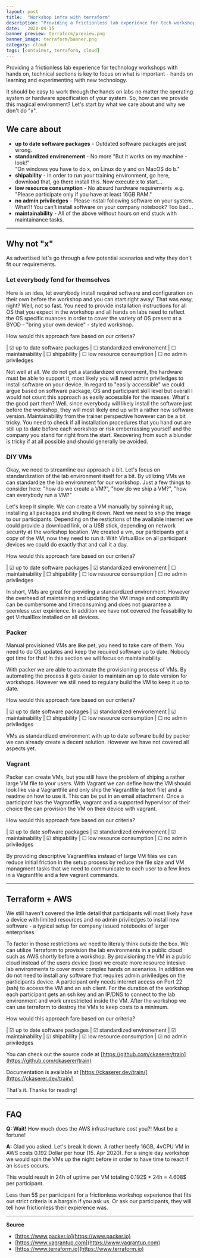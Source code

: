 ```yaml
---
layout: post
title:  "Workshop infra with terraform"
description: "Providing a frictionless lab experience for tech workshops with hands on sections is key to focus on learning by doing. Here is how we do it."
date:   2020-04-15
banner_preview: terraform/preview.png
banner_image: terraform/banner.png
category: cloud
tags: [container, terraform, cloud]
---
```


Providing a frictionless lab experience for technology workshops with hands on, technical sections is key to focus on what is important - hands on learning and experimenting with new technology. 

It should be easy to work through the hands on labs no matter the operating system or hardware specification of your system. So, how can we provide this magical environment? Let's start by what we care about and why we don't do "x".

## We care about

* **up to date software packages** - Outdated software packages are just wrong.
* **standardized environement** - No more "But it works on my machine - look!"<br>
"On windows you have to do x, on Linux do y and on MacOS do b." 
* **shipability** - In order to run your training environment, go here, download that, go there install this. Now execute x to start...
* **low resource consumption** - No absurd hardware requirements .e.g. "Please participate only if you have at least 16GB RAM."
* **no admin priviledges** - Please install following software on your system. What?! You can't install software on your company notebook? Too bad...
* **maintainability** - All of the above without hours on end stuck with maintainance tasks. 

---

## Why not "x"

As advertised let's go through a few potential scenarios and why they don't fit our requirements.

###  Let everybody fend for themselves

Here is an idea, let everybody install required software and configuration on their own before the workshop and you can start right away! That was easy, right? Well, not so fast. You need to provide installation instructions for all OS that you expect in the workshop and all hands on labs need to reflect the OS specific nuances in order to cover the variety of OS present at a BYOD - "bring your own device" - styled workshop.

How would this approach fare based on our criteria?

| ☑ up to date software packages
| ☐ standardized environement
| ☐ maintainability
| ☐ shipability
| ☐ low resource consumption
| ☐ no admin priviledges

Not well at all. We do not get a standardized environment, the hardware must be able to support it, most likely you will need admin priviledges to install software on your device. In regard to "easily accessible" we could argue based on software package, OS and participant skill level but overall I would not count this approach as easily accessible for the masses. What's the good part then? Well, since everybody will likely install the software just before the workshop, they will most likely end up with a rather new software version. Maintainability from the trainer perspective however can be a bit tricky. You need to check if all installation procedures that you hand out are still up to date before each workshop or risk emberrassing yourself and the company you stand for right from the start. Recovering from such a blunder is tricky if at all possible and should generally be avoided.

### DIY VMs

Okay, we need to streamline our approach a bit. Let's focus on standardization of the lab environment itself for a bit. By utilizing VMs we can standardize the lab environment for our workshop. Just a few things to consider here: "how do we create a VM?", "how do we ship a VM?", "how can everybody run a VM?" 

Let's keep it simple. We can create a VM manually by spinning it up, installing all packages and shuting it down. Next we need to ship the image to our participants. Depending on the restictions of the available internet we could provide a download link, or a USB stick, depending on network security at the workshop location. We created a vm, our participants got a copy of the VM, now they need to run it. With VirtualBox on all participant devices we could do exactly that and call it a day.

How would this approach fare based on our criteria?

| ☑ up to date software packages
| ☑ standardized environement
| ☐ maintainability
| ☐ shipability
| ☐ low resource consumption
| ☐ no admin priviledges

In short, VMs are great for providing a standardized environment. However the overhead of maintaining and updating the VM image and compatibility can be cumbersome and timeconsuming and does not guarantee a seemless user expirience. In addition we have not covered the feasability to get VirtualBox installed on all devices.

### Packer

Manual provisioned VMs are like pet, you need to take care of them. You need to do OS updates and keep the required software up to date. Nobody got time for that! In this section we will focus on maintainability.

With packer we are able to automate the provisioning process of VMs. By automating the process it gets easier to maintain an up to date version for workshops. However we still need to regulary build the VM to keep it up to date.

How would this approach fare based on our criteria?

| ☑ up to date software packages
| ☑ standardized environement
| ☑ maintainability
| ☐ shipability
| ☐ low resource consumption
| ☐ no admin priviledges

VMs as standardized environment with up to date software build by packer we can already create a decent solution. However we have not covered all aspects yet.

### Vagrant

Packer can create VMs, but you still have the problem of shiping a rather large VM file to your users. With Vagrant we can define how the VM should look like via a Vagrantfile and only ship the Vagrantfile (a text file) and a readme on how to use it. This can be put in an email attachment. Once a participant has the Vagrantfile, vagrant and a supported hypervisor of their choice the can provision the VM on their device with vagrant. 

How would this approach fare based on our criteria?

| ☑ up to date software packages
| ☑ standardized environement
| ☑ maintainability
| ☑ shipability
| ☐ low resource consumption
| ☐ no admin priviledges

By providing descriptive Vagrantfiles instead of large VM files we can reduce initial friction in the setup process by reduce the file size and VM managment tasks that we need to communicate to each user to a few lines in a Vagrantfile and a few vagrant commands.

---

## Terraform + AWS

We still haven't covered the little detail that participants will most likely have a device with limited resources and no admin priviledges to install new software - a typical setup for company issued notebooks of larger enterprises.

To factor in those restrictions we need to literaly think outside the box. We can utilize Terraform to provision the lab environments in a public cloud such as AWS shortly before a workshop. By provisioning the VM in a public cloud instead of the users device (box) we create more resource intesive lab environments to cover more complex hands on scenarios. In addition we do not need to install any software that requires admin priviledges on the participants device. A participant only needs internet access on Port 22 (ssh) to access the VM and an ssh client. For the duration of the workshop each participant gets an ssh key and an IP/DNS to connect to the lab environment and work unrestricted inside the VM. After the workshop we can use terraform to destroy the VMs to keep costs to a minimum.

How would this approach fare based on our criteria?

| ☑ up to date software packages
| ☑ standardized environement
| ☑ maintainability
| ☑ shipability
| ☑ low resource consumption
| ☑ no admin priviledges

You can check out the source code at [https://github.com/ckaserer/train](https://github.com/ckaserer/train)

Documentation is available at [https://ckaserer.dev/train/](https://ckaserer.dev/train/)

That's it. Thanks for reading!

---

## FAQ

**Q: Wait!** How much does the AWS infrastructure cost you?! Must be a fortune!


**A:** Glad you asked. Let's break it down. A rather beefy 16GB, 4vCPU VM in AWS costs 0.192 Dollar per hour (15. Apr 2020). 
For a single day workshop we would spin the VMs up the night before in order to have time to react if an issues occurs. 

This would result in 24h of uptime per VM totaling 0.192$ * 24h = 4.608$ per participant. 

Less than 5$ per participant for a frictionless workshop experience that fits our strict criteria is a bargain if you ask us. Or ask our participants, they will tell how frictionless their expierence was.

---

**Source**

* [https://www.packer.io](https://www.packer.io)
* [https://www.vagrantup.com](https://www.vagrantup.com)
* [https://www.terraform.io](https://www.terraform.io)